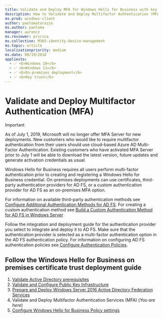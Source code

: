 ```yaml
---
title: Validate and Deploy MFA for Windows Hello for Business with key trust
description: How to Validate and Deploy Multifactor Authentication (MFA) Services for Windows Hello for Business with key trust
ms.prod: windows-client
author: paolomatarazzo
ms.author: paoloma
manager: aaroncz
ms.reviewer: prsriva
ms.collection: M365-identity-device-management
ms.topic: article
localizationpriority: medium
ms.date: 08/19/2018
appliesto: 
  - ✅ <b>Windows 10</b>
  - ✅ <b>Windows 11</b>
  - ✅ <b>On-premises deployment</b>
  - ✅ <b>Key trust</b>
---
```

# Validate and Deploy Multifactor Authentication (MFA)

> [!IMPORTANT]
> As of July 1, 2019, Microsoft will no longer offer MFA Server for new deployments. New customers who would like to require multifactor authentication from their users should use cloud-based Azure AD Multi-Factor Authentication. Existing customers who have activated MFA Server prior to July 1 will be able to download the latest version, future updates and generate activation credentials as usual.

Windows Hello for Business requires all users perform multi-factor authentication prior to creating and registering a Windows Hello for Business credential.  On-premises deployments can use certificates, third-party authentication providers for AD FS, or a custom authentication provider for AD FS as an on-premises MFA option.

For information on available third-party authentication methods see [Configure Additional Authentication Methods for AD FS](/windows-server/identity/ad-fs/operations/configure-additional-authentication-methods-for-ad-fs). For creating a custom authentication method see [Build a Custom Authentication Method for AD FS in Windows Server](/windows-server/identity/ad-fs/development/ad-fs-build-custom-auth-method)

Follow the integration and deployment guide for the authentication provider you select to integrate and deploy it to AD FS. Make sure that the authentication provider is selected as a multi-factor authentication option in the AD FS authentication policy. For information on configuring AD FS authentication policies see [Configure Authentication Policies](/windows-server/identity/ad-fs/operations/configure-authentication-policies).

## Follow the Windows Hello for Business on premises certificate trust deployment guide

1. [Validate Active Directory prerequisites](hello-key-trust-validate-ad-prereq.md)
2. [Validate and Configure Public Key Infrastructure](hello-key-trust-validate-pki.md)
3. [Prepare and Deploy Windows Server 2016 Active Directory Federation Services](hello-key-trust-adfs.md)
4. Validate and Deploy Multifactor Authentication Services (MFA) (*You are here*)
5. [Configure Windows Hello for Business Policy settings](hello-key-trust-policy-settings.md)